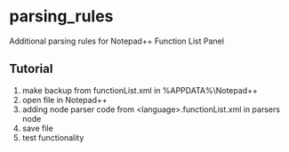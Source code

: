 # parsing_rules
Additional parsing rules for Notepad++ Function List Panel

## Tutorial
1. make backup from functionList.xml in %APPDATA%\Notepad++
2. open file in Notepad++
3. adding node parser code from \<language\>.functionList.xml in parsers node
4. save file
5. test functionality
